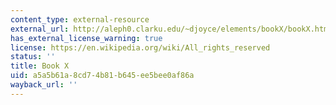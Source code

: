 ```yaml
---
content_type: external-resource
external_url: http://aleph0.clarku.edu/~djoyce/elements/bookX/bookX.html
has_external_license_warning: true
license: https://en.wikipedia.org/wiki/All_rights_reserved
status: ''
title: Book X
uid: a5a5b61a-8cd7-4b81-b645-ee5bee0af86a
wayback_url: ''
---
```

